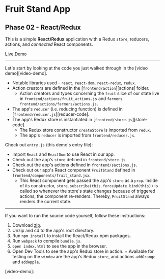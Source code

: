 # Fruit Stand App
## Phase 02 - React/Redux

This is a simple **React/Redux** application with a Redux `store`, reducers,
actions, and *connected* React components.

[Live Demo][live-demo]

---

Let's start by looking at the code you just walked through in the [video demo][video-demo].

+ Notable libraries used - `react`, `react-dom`, `react-redux`, `redux`.
+ Action creators are defined in the [`frontend/action`][actions] folder.
  + Action creators and types concerning the `fruit` slice of our state live in `frontend/actions/fruit_actions.js` and `farmers` `frontend/actions/farmers/actions.js`.
+ The app's `reducer` (i.e. reducing function) is defined in [`frontend/reducer.js`][reducer-code].
+ The app's Redux store is instantiated in [`frontend/store.js`][store-code].
  + The Redux store constructor `createStore` is imported from `redux`.
  + The app's `reducer` is imported from `frontend/reducer.js`.


Check out `entry.js` (this demo's entry file):
+ Import `React` and `ReactDom` to use React in our app.
+ Check out the app's `store` defined in `frontend/store.js`.
+ Check out the app's actions defined in `frontend/sactions.js`.
+ Check out our app's React component `FruitStand` defined in `frontend/components/fruit_stand.jsx`.
  + This React component gets passed the app's `store` as a `prop`. Inside of its constructor, `store.subscribe(this.forceUpdate.bind(this))` is called so whenever the store's state changes because of triggered actions, the component re-renders. Thereby, `FruitStand` always renders the current state.

---

If you want to run the source code yourself, follow these instructions:
  1. Download [zip][zip].
  2. Unzip and cd to the app's root directory.
  3. Run `npm install` to install the React/Redux npm packages.
  4. Run `webpack` to compile `bundle.js`.
  4. `open index.html` to see the app in the browser.
  5. Open Dev Tools to see the app's Redux store in action.
    + Available for testing on the `window` are the app's Redux `store`, and actions `addOrange` and `addApple`.

[zip]: ./fruit_stand_02.zip
[live-demo]: http://appacademy.github.io/curriculum/react/fruit_stand_02/index.html
[video-demo]:
